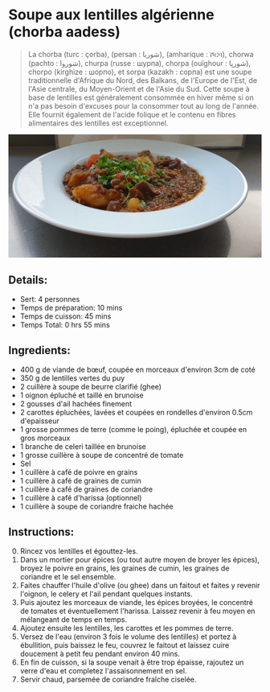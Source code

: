 # Soupe aux lentilles algérienne (chorba aadess)

> La chorba (turc : çorba), (persan : شوربا), (amharique : ሾርባ), chorwa (pachto : شوروا), churpa (russe : шурпа), chorpa (ouïghour : شورپا), chorpo (kirghize : шорпо), et sorpa (kazakh : сорпа) est une soupe traditionnelle d'Afrique du Nord, des Balkans, de l'Europe de l'Est, de l'Asie centrale, du Moyen-Orient et de l'Asie du Sud. Cette soupe à base de lentilles est généralement consommée en hiver même si on n'a pas besoin d'excuses pour la consommer tout au long de l'année. Elle fournit également de l'acide folique et le contenu en fibres alimentaires des lentilles est exceptionnel.

![Soupe aux lentilles algérienne](https://github.com/anamorph/recettes/blob/master/photos/fr-soupe-aux-lentilles-algerienne-01.jpg?raw=true)

## Details:
* Sert: 4 personnes
* Temps de préparation:  10 mins
* Temps de cuisson:  45 mins
* Temps Total:  0 hrs 55 mins

## Ingredients:
* 400 g de viande de bœuf, coupée en morceaux d'environ 3cm de coté
* 350 g de lentilles vertes du puy
* 2 cuillère à soupe de beurre clarifié (ghee)
* 1 oignon épluché et taillé en brunoise
* 2 gousses d'ail hachées finement
* 2 carottes épluchées, lavées et coupées en rondelles d'environ 0.5cm d'epaisseur
* 1 grosse pommes de terre (comme le poing), épluchée et coupée en gros morceaux
* 1 branche de celeri taillée en brunoise
* 1 grosse cuillère à soupe de concentré de tomate
* Sel
* 1 cuillère à café de poivre en grains
* 1 cuillère à café de graines de cumin
* 1 cuillère à café de graines de coriandre
* 1 cuillère à café d'harissa (optionnel)
* 1 cuillère à soupe de coriandre fraiche hachée

## Instructions:
0. Rincez vos lentilles et égouttez-les.
1. Dans un mortier pour épices (ou tout autre moyen de broyer les épices), broyez le poivre en grains, les graines de cumin, les graines de coriandre et le sel ensemble.
2. Faites chauffer l'huile d'olive (ou ghee) dans un faitout et faites y revenir l'oignon, le celery et l'ail pendant quelques instants.
3. Puis ajoutez les morceaux de viande, les épices broyées, le concentré de tomates et éventuellement l'harissa. Laissez revenir à feu moyen en mélangeant de temps en temps.
4. Ajoutez ensuite les lentilles, les carottes et les pommes de terre.
5. Versez de l'eau (environ 3 fois le volume des lentilles) et portez à ébullition, puis baissez le feu, couvrez le faitout et laissez cuire doucement à petit feu pendant environ 40 mins.
6. En fin de cuisson, si la soupe venait à être trop épaisse, rajoutez un verre d'eau et completez l'assaisonnement en sel.
7. Servir chaud, parsemée de coriandre fraîche ciselée.
